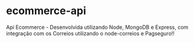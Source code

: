 # ecommerce-api
Api Ecommerce - Desenvolvida utilizando Node, MongoDB e Express, com integração com os Correios utilizando o node-correios e Pagseguro!!
